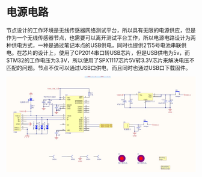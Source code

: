 # 电源电路

节点设计的工作环境是无线传感器网络测试平台，所以具有无限的电源供应，但是作为一个无线传感器节点，也需要可以离开测试平台工作，所以电源电路设计为两种供电方式，一种是通过笔记本点的USB供电，同时也提供2节5号电池串联供电。在芯片的设计上，使用了CP2014串口转USB芯片，但是USB供电为5v，而STM32的工作电压为3.3V，所以使用了SPX1117芯片5V转3.3V芯片来解决电压不匹配的问题。节点不仅可以通过USB口供电，而且同时也通过USB口下载固件。

![image11](..\附件\image11.jpeg)